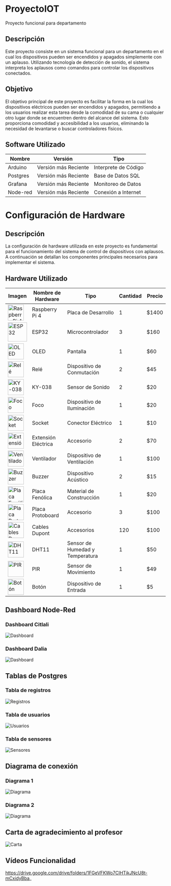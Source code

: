 # ProyectoIOT
Proyecto funcional para departamento

## Descripción
Este proyecto consiste en un sistema funcional para un departamento en el cual los dispositivos pueden ser encendidos y apagados simplemente con un aplauso. Utilizando tecnología de detección de sonido, el sistema interpreta los aplausos como comandos para controlar los dispositivos conectados.

## Objetivo
El objetivo principal de este proyecto es facilitar la forma en la cual los dispositivos eléctricos pueden ser encendidos y apagados, permitiendo a los usuarios realizar esta tarea desde la comodidad de su cama o cualquier otro lugar donde se encuentren dentro del alcance del sistema. Esto proporciona comodidad y accesibilidad a los usuarios, eliminando la necesidad de levantarse o buscar controladores físicos.

## Software Utilizado

| Nombre    | Versión           | Tipo                |
|-----------|-------------------|---------------------|
| Arduino     | Versión más Reciente | Interprete de Código |
| Postgres  | Versión más Reciente | Base de Datos SQL    |
| Grafana   | Versión más Reciente | Monitoreo de Datos   |
| Node-red  | Versión más Reciente | Conexión a Internet |

# Configuración de Hardware

## Descripción
La configuración de hardware utilizada en este proyecto es fundamental para el funcionamiento del sistema de control de dispositivos con aplausos. A continuación se detallan los componentes principales necesarios para implementar el sistema.

## Hardware Utilizado

| Imagen                                                                 | Nombre de Hardware   | Tipo                          | Cantidad | Precio  |
|------------------------------------------------------------------------|----------------------|-------------------------------|----------|---------|
| <img src="https://m.media-amazon.com/images/I/715lLPSw2GL._AC_UF894,1000_QL80_.jpg" alt="Raspberry Pi 4" height="50px"/>     | Raspberry Pi 4       | Placa de Desarrollo           | 1        | $1400   |
| <img src="https://uelectronics.com/wp-content/uploads/AR1191-ESP32-38-Pin.jpg" alt="ESP32" height="60px"/>              | ESP32                | Microcontrolador              | 3        | $160    |
| <img src="https://esphome.io/_images/ssd1306-full.jpg" alt="OLED" height="50px"/>               | OLED                 | Pantalla                      | 1        | $60     |
| <img src="https://proserquisa.com/principal/inicio/uploads/modulo-rele.jpg" alt="Relé" height="50px"/>               | Relé                 | Dispositivo de Conmutación    | 2        | $45     |
| <img src="https://www.prometec.net/wp-content/uploads/2016/04/sensor-sonido-ky-038.jpg" alt="KY-038" height="50px"/>             | KY-038               | Sensor de Sonido              | 2        | $20     |
| <img src="https://encrypted-tbn0.gstatic.com/images?q=tbn:ANd9GcR72bsW5fJ_Yzoi3y140iJAni_YL3GibPNdmW6QuosD0ugU3fIvtoD8RDDy9YskG4LSeiA&usqp=CAU" alt="Foco" height="50px"/>               | Foco                 | Dispositivo de Iluminación    | 1        | $20     |
| <img src="https://www.vaqueiros.mx/wp-content/uploads/2023/09/socket-para-foco-volteck-de-porcelana-3-1-2-redonda-popo-15-46523-e1693607611662.jpg" alt="Socket" height="50px"/>             | Socket               | Conector Eléctrico            | 1        | $10     |
| <img src="https://encrypted-tbn0.gstatic.com/shopping?q=tbn:ANd9GcQj7ylRem2zsCZAH2h5xt8ZeS1ZcBNYsiwAo1qg38h167m-CAcFMluqgkR6OklqkTG2cD_EeRhkPWkc8_p_ya0o2t7WPIZYs7BklmjoUh5nYaqeK-PqQdvA&usqp=CAE" alt="Extensión Eléctrica" height="50px"/>| Extensión Eléctrica | Accesorio                     | 2        | $70     |
| <img src="https://i5.walmartimages.com.mx/mg/gm/3pp/asr/63f726eb-6ca9-47c6-8132-176792c8505c.795187b5f121b42a748a4de704a052e8.jpeg?odnHeight=612&odnWidth=612&odnBg=FFFFFF" alt="Ventilador" height="50px"/>        | Ventilador           | Dispositivo de Ventilación    | 1        | $100    |
| <img src="https://www.prometec.net/wp-content/uploads/2014/10/buzzer.jpg" alt="Buzzer" height="50px"/>            | Buzzer               | Dispositivo Acústico          | 2        | $15     |
| <img src="https://www.steren.com.mx/media/catalog/product/cache/295a12aacdcb0329a521cbf9876b29e7/image/1512680a5/placa-fenolica-perforada-con-pistas-de-7-5-cm-x-4-5-cm.jpg" alt="Placa Fenólica" height="50px"/>    | Placa Fenólica       | Material de Construcción      | 1        | $20     |
| <img src="https://m.media-amazon.com/images/I/61+nStDwtIL._AC_UF1000,1000_QL80_.jpg" alt="Placa Protoboard" height="50px"/>  | Placa Protoboard     | Accesorio                     | 3        | $100    |
| <img src="https://www.steren.com.mx/media/catalog/product/cache/bb0cad18a6adb5d17b0efd58f4201a2f/image/222589050/juego-de-120-cables-de-20-cm-tipo-dupont.jpg" alt="Cables Dupont" height="50px"/>     | Cables Dupont        | Accesorios                    | 120      | $100    |
| <img src="https://static.wixstatic.com/media/d96bda_eb68a6df87924bafb8a2c84d4334f755~mv2.jpg/v1/fill/w_480,h_480,al_c,q_80,usm_0.66_1.00_0.01,enc_auto/d96bda_eb68a6df87924bafb8a2c84d4334f755~mv2.jpg" alt="DHT11" height="50px"/>             | DHT11                | Sensor de Humedad y Temperatura | 1     | $50     |
| <img src="https://www.steren.com.mx/media/catalog/product/cache/0236bbabe616ddcff749ccbc14f38bf2/image/19454216b/sensor-de-movimiento-pir.jpg" alt="PIR" height="50px"/>               | PIR                  | Sensor de Movimiento          | 1        | $49     |
| <img src="https://www.steren.com.mx/media/catalog/product/cache/bb0cad18a6adb5d17b0efd58f4201a2f/image/16167a140/micro-switch-de-push-con-4-terminales.jpg" alt="Botón" height="50px"/>             | Botón                | Dispositivo de Entrada        | 1        | $5      |


## Dashboard Node-Red
### Dashboard Citlali
<img src="https://github.com/AnaidLimas/ProyectoIOT/blob/main/dashCitlali.jpg?raw=true" alt="Dashboard"/>

### Dashboard Dalia
<img src="https://github.com/AnaidLimas/ProyectoIOT/blob/main/dashDali.jpg?raw=true" alt="Dashboard"/>

## Tablas de Postgres
### Tabla de registros 
<img src="https://github.com/AnaidLimas/ProyectoIOT/blob/main/registros.jpg?raw=true" alt="Registros"/>

### Tabla de usuarios
<img src="https://github.com/AnaidLimas/ProyectoIOT/blob/main/tUsers.jpg?raw=true" alt="Usuarios"/>

### Tabla de sensores
<img src="https://github.com/AnaidLimas/ProyectoIOT/blob/main/tSensors.jpg?raw=true" alt="Sensores"/>

## Diagrama de conexión
### Diagrama 1
<img src="https://github.com/AnaidLimas/ProyectoIOT/blob/main/diagrama_bb.jpg?raw=true" alt="Diagrama"/>

### Diagrama 2
<img src="https://github.com/AnaidLimas/ProyectoIOT/blob/main/diagrama%20-%20copia_bb.jpg?raw=true" alt="Diagrama"/>

## Carta de agradecimiento al profesor 
<img src="https://github.com/AnaidLimas/ProyectoIOT/blob/main/agradecimiento.jpg?raw=true" alt="Carta"/>

## Vídeos Funcionalidad 
https://drive.google.com/drive/folders/1FGeVFKWo7CIHTikJNcU8t-mCxidyBba_
